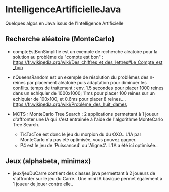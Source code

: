 # IntelligenceArtificielleJava

Quelques algos en Java issus de l'Intelligence Artificielle

## Recherche aléatoire (MonteCarlo)

- compteEstBonSimplifié est un exemple de recherche aléatoire pour la solution au problème du "compte est bon" : https://fr.wikipedia.org/wiki/Des_chiffres_et_des_lettres#Le_Compte_est_bon

- nQueensRandom est un exemple de résolution du problèmes des n-reines par placement aléatoire puis adaptation pour diminuer les conflits. temps de traitement : env. 1.5 secondes pour placer 1000 reines dans un echiquier de 1000x1000; 11ms pour placer 100 reines sur un echiquier de 100x100, et 0.6ms pour placer 8 reines.... https://fr.wikipedia.org/wiki/Problème_des_huit_dames

- MCTS : MonteCarlo Tree Search : 2 applications permettant à 1 joueur d'affronter une IA qui s'est entrainée à l'aide de l'algorithme MonteCarlo Tree Search.
  - TicTacToe est donc le jeu du morpion du du OXO.. L'IA par MonteCarlo n'a pas été optimisée, vous pouvez gagner.
  - P4 est le jeu de 'Puissance4' ou 'Aligne4'. L'IA a été ici optimisée.. 

## Jeux (alphabeta, minimax)

- jeux/jeuDuCarre contient des classes java permettant à 2 joueurs de s'affronter sur le jeu du Carré.. Une mini IA basique permet également à 1 joueur de jouer contre elle..
